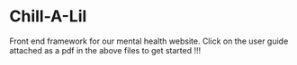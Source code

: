# Chill-A-Lil
 Front end framework for our mental health website. Click on the user guide attached as a pdf in the above files to get started !!!
